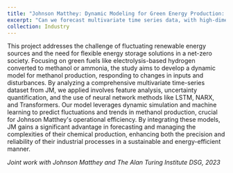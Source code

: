 ```yaml
---
title: "Johnson Matthey: Dynamic Modeling for Green Energy Production: Paving the Way to a Net-Zero Future"
excerpt: "Can we forecast multivariate time series data, with high-dimensional predictors and outcomes simultaneously? <br/><img src="https://raw.githubusercontent.com/skylerxx/academicpages/master/images/JM_NARX.png">"
collection: Industry
---
```


This project addresses the challenge of fluctuating renewable energy sources and the need for flexible energy storage solutions in a net-zero society. Focusing on green fuels like electrolysis-based hydrogen converted to methanol or ammonia, the study aims to develop a dynamic model for methanol production, responding to changes in inputs and disturbances. By analyzing a comprehensive multivariate time-series dataset from JM, we applied involves feature analysis, uncertainty quantification, and the use of neural network methods like LSTM, NARX, and Transformers. Our model leverages dynamic simulation and machine learning to predict fluctuations and trends in methanol production, crucial for Johnson Matthey's operational efficiency. By integrating these models, JM gains a significant advantage in forecasting and managing the complexities of their chemical production, enhancing both the precision and reliability of their industrial processes in a sustainable and energy-efficient manner.

*Joint work with Johnson Matthey and The Alan Turing Institute DSG, 2023*
